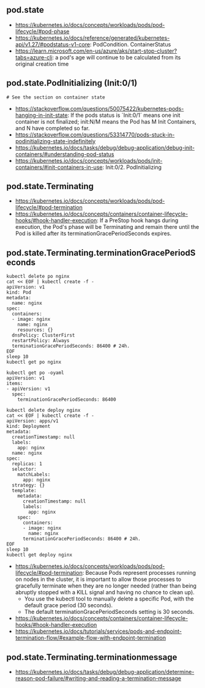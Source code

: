 ## pod.state

- https://kubernetes.io/docs/concepts/workloads/pods/pod-lifecycle/#pod-phase
- https://kubernetes.io/docs/reference/generated/kubernetes-api/v1.27/#podstatus-v1-core: PodCondition. ContainerStatus
- https://learn.microsoft.com/en-us/azure/aks/start-stop-cluster?tabs=azure-cli: a pod's age will continue to be calculated from its original creation time

## pod.state.PodInitializing (Init:0/1)

```
# See the section on container state
```

- https://stackoverflow.com/questions/50075422/kubernetes-pods-hanging-in-init-state: If the pods status is ´Init:0/1´ means one init container is not finalized; init:N/M means the Pod has M Init Containers, and N have completed so far.
- https://stackoverflow.com/questions/53314770/pods-stuck-in-podinitializing-state-indefinitely
- https://kubernetes.io/docs/tasks/debug/debug-application/debug-init-containers/#understanding-pod-status
- https://kubernetes.io/docs/concepts/workloads/pods/init-containers/#init-containers-in-use: Init:0/2. PodInitializing

## pod.state.Terminating

- https://kubernetes.io/docs/concepts/workloads/pods/pod-lifecycle/#pod-termination
- https://kubernetes.io/docs/concepts/containers/container-lifecycle-hooks/#hook-handler-execution: If a PreStop hook hangs during execution, the Pod's phase will be Terminating and remain there until the Pod is killed after its terminationGracePeriodSeconds expires.

## pod.state.Terminating.terminationGracePeriodSeconds

```
kubectl delete po nginx
cat << EOF | kubectl create -f -
apiVersion: v1
kind: Pod
metadata:
  name: nginx
spec:
  containers:
  - image: nginx
    name: nginx
    resources: {}
  dnsPolicy: ClusterFirst
  restartPolicy: Always
  terminationGracePeriodSeconds: 86400 # 24h. 
EOF
sleep 10
kubectl get po nginx

kubectl get po -oyaml
apiVersion: v1
items:
- apiVersion: v1
  spec:
    terminationGracePeriodSeconds: 86400
```    

```    
kubectl delete deploy nginx
cat << EOF | kubectl create -f -
apiVersion: apps/v1
kind: Deployment
metadata:
  creationTimestamp: null
  labels:
    app: nginx
  name: nginx
spec:
  replicas: 1
  selector:
    matchLabels:
      app: nginx
  strategy: {}
  template:
    metadata:
      creationTimestamp: null
      labels:
        app: nginx
    spec:
      containers:
      - image: nginx
        name: nginx
      terminationGracePeriodSeconds: 86400 # 24h. 
EOF
sleep 10
kubectl get deploy nginx
```
    
- https://kubernetes.io/docs/concepts/workloads/pods/pod-lifecycle/#pod-termination: Because Pods represent processes running on nodes in the cluster, it is important to allow those processes to gracefully terminate when they are no longer needed (rather than being abruptly stopped with a KILL signal and having no chance to clean up).
  - You use the kubectl tool to manually delete a specific Pod, with the default grace period (30 seconds).
  - The default terminationGracePeriodSeconds setting is 30 seconds.
- https://kubernetes.io/docs/concepts/containers/container-lifecycle-hooks/#hook-handler-execution
- https://kubernetes.io/docs/tutorials/services/pods-and-endpoint-termination-flow/#example-flow-with-endpoint-termination
  
## pod.state.Terminating.terminationmessage

- https://kubernetes.io/docs/tasks/debug/debug-application/determine-reason-pod-failure/#writing-and-reading-a-termination-message
